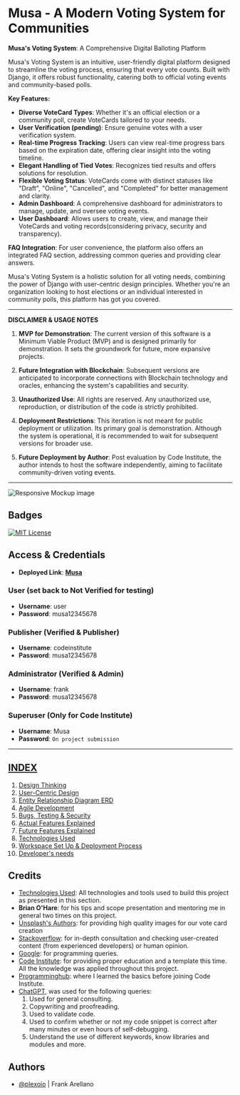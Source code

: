# Musa - A Modern Voting System for Communities 

**Musa's Voting System**: A Comprehensive Digital Balloting Platform

Musa's Voting System is an intuitive, user-friendly digital platform designed to streamline the voting process, ensuring that every vote counts. Built with Django, it offers robust functionality, catering both to official voting events and community-based polls.

**Key Features:**
- **Diverse VoteCard Types**: Whether it's an official election or a community poll, create VoteCards tailored to your needs.
- **User Verification (pending)**: Ensure genuine votes with a user verification system.
- **Real-time Progress Tracking**: Users can view real-time progress bars based on the expiration date, offering clear insight into the voting timeline.
- **Elegant Handling of Tied Votes**: Recognizes tied results and offers solutions for resolution.
- **Flexible Voting Status**: VoteCards come with distinct statuses like "Draft", "Online", "Cancelled", and "Completed" for better management and clarity.
- **Admin Dashboard**: A comprehensive dashboard for administrators to manage, update, and oversee voting events.
- **User Dashboard**: Allows users to create, view, and manage their VoteCards and voting records(considering privacy, security and transparency).

**FAQ Integration**: 
For user convenience, the platform also offers an integrated FAQ section, addressing common queries and providing clear answers.

Musa's Voting System is a holistic solution for all voting needs, combining the power of Django with user-centric design principles. Whether you're an organization looking to host elections or an individual interested in community polls, this platform has got you covered.

---

**DISCLAIMER & USAGE NOTES**

1. **MVP for Demonstration**: The current version of this software is a Minimum Viable Product (MVP) and is designed primarily for demonstration. It sets the groundwork for future, more expansive projects.
   
2. **Future Integration with Blockchain**: Subsequent versions are anticipated to incorporate connections with Blockchain technology and oracles, enhancing the system's capabilities and security.

3. **Unauthorized Use**: All rights are reserved. Any unauthorized use, reproduction, or distribution of the code is strictly prohibited.

4. **Deployment Restrictions**: This iteration is not meant for public deployment or utilization. Its primary goal is demonstration. Although the system is operational, it is recommended to wait for subsequent versions for broader use.

5. **Future Deployment by Author**: Post evaluation by Code Institute, the author intends to host the software independently, aiming to facilitate community-driven voting events.

---

![Responsive Mockup image](https://github.com/plexoio/musa/blob/main/documentation/assets/img/mockup.png)

## Badges

[![MIT License](https://img.shields.io/badge/License-MIT-green.svg)](https://choosealicense.com/licenses/mit/)

## Access & Credentials

- **Deployed Link**: [**Musa**](https://musa-voting-077e0d53fa15.herokuapp.com/)

### User (set back to Not Verified for testing)

- **Username**: user
- **Password**: musa12345678

### Publisher (Verified & Publisher)

- **Username**: codeinstitute
- **Password**: musa12345678

### Administrator (Verified & Admin)

- **Username**: frank
- **Password**: musa12345678

### Superuser (Only for Code Institute)

- **Username**: Musa
- **Password**: `On project submission`

---

## [INDEX](https://github.com/plexoio/musa/blob/main/)
1. [Design Thinking](https://github.com/plexoio/musa/blob/main/documentation/readme/design-thinking/design-thinking.md)
2. [User-Centric Design](https://github.com/plexoio/musa/blob/main/documentation/readme/user-centric/user-centric.md)
3. [Entity Relationship Diagram ERD](https://github.com/plexoio/musa/blob/main/documentation/readme/erd/erd.md)
4. [Agile Development](https://github.com/plexoio/musa/blob/main/documentation/readme/agile-development/agile-development.md)
5. [Bugs, Testing & Security](https://github.com/plexoio/musa/blob/main/documentation/readme/bug-test-security/bug_test_security.md)
6. [Actual Features Explained](https://github.com/plexoio/musa/blob/main/documentation/assets/readme/actual_features.md)
7. [Future Features Explained](https://github.com/plexoio/musa/blob/main/documentation/readme/future-features/future_features.md)
8. [Technologies Used](https://github.com/plexoio/musa/blob/main/documentation/readme/tech-used/tech_used.md)
9. [Workspace Set Up & Deployment Process](https://github.com/plexoio/musa/blob/main/documentation/assets/readme/deployment.md)
10. [Developer's needs](https://github.com/plexoio/musa/blob/main/documentation/assets/readme/deployment.md)

## Credits

- [Technologies Used](https://github.com/plexoio/musa/blob/main/documentation/readme/tech-used/tech_used.md): All technologies and tools used to build this project as presented in this section.
- **Brian O'Hare**: for his tips and scope presentation and mentoring me in general two times on this project.
- [Unsplash's Authors](https://unsplash.com/): for providing high quality images for our vote card creation
- [Stackoverflow](https://stackoverflow.com/): for in-depth consultation and checking user-created content (from experienced developers) or human opinion.
- [Google](https://google.com): for programming queries.
- [Code Institute](https://codeinstitute.net/): for providing proper education and a template this time. All the knowledge was applied throughout this project.
- [Programminghub](https://programminghub.io/): where I learned the basics before joining Code Institute.
- [ChatGPT](https://chat.openai.com/chat), was used for the following queries:
    1. Used for general consulting.
    2. Copywriting and proofreading.
    3. Used to validate code.
    4. Used to confirm whether or not my code snippet is correct after many minutes or even hours of self-debugging.
    5. Understand the use of different keywords, know libraries and modules and more.

## Authors 

- [@plexoio](https://www.github.com/plexoio) | Frank Arellano